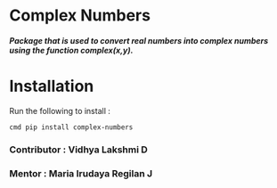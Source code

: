 # Complex Numbers
 
##### Package that is used to convert real numbers into complex numbers using the function complex(x,y).

# Installation

 Run the following to install :

```cmd pip install complex-numbers```

### Contributor : Vidhya Lakshmi D
### Mentor : Maria Irudaya Regilan J
